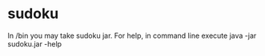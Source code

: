 # sudoku
In /bin you may take sudoku jar. For help, in command line execute java -jar sudoku.jar -help 
